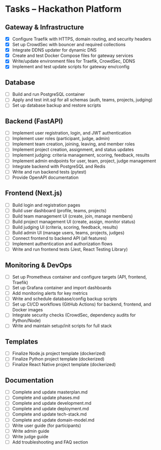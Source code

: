 # Tasks – Hackathon Platform

## Gateway & Infrastructure
- [x] Configure Traefik with HTTPS, domain routing, and security headers
- [x] Set up CrowdSec with bouncer and required collections
- [x] Integrate DDNS updater for dynamic DNS
- [x] Create and test Docker Compose files for gateway services
- [x] Write/update environment files for Traefik, CrowdSec, DDNS
- [x] Implement and test update scripts for gateway env/config

## Database
- [ ] Build and run PostgreSQL container
- [ ] Apply and test init.sql for all schemas (auth, teams, projects, judging)
- [ ] Set up database backup and restore scripts

## Backend (FastAPI)
- [ ] Implement user registration, login, and JWT authentication
- [ ] Implement user roles (participant, judge, admin)
- [ ] Implement team creation, joining, leaving, and member roles
- [ ] Implement project creation, assignment, and status updates
- [ ] Implement judging: criteria management, scoring, feedback, results
- [ ] Implement admin endpoints for user, team, project, judge management
- [ ] Integrate backend with PostgreSQL and Redis
- [ ] Write and run backend tests (pytest)
- [ ] Provide OpenAPI documentation

## Frontend (Next.js)
- [ ] Build login and registration pages
- [ ] Build user dashboard (profile, teams, projects)
- [ ] Build team management UI (create, join, manage members)
- [ ] Build project management UI (create, assign, monitor status)
- [ ] Build judging UI (criteria, scoring, feedback, results)
- [ ] Build admin UI (manage users, teams, projects, judges)
- [ ] Connect frontend to backend API (all features)
- [ ] Implement authentication and authorization flows
- [ ] Write and run frontend tests (Jest, React Testing Library)

## Monitoring & DevOps
- [ ] Set up Prometheus container and configure targets (API, frontend, Traefik)
- [ ] Set up Grafana container and import dashboards
- [ ] Add monitoring alerts for key metrics
- [ ] Write and schedule database/config backup scripts
- [ ] Set up CI/CD workflows (GitHub Actions) for backend, frontend, and Docker images
- [ ] Integrate security checks (CrowdSec, dependency audits for Python/Node)
- [ ] Write and maintain setup/init scripts for full stack

## Templates
- [ ] Finalize Node.js project template (dockerized)
- [ ] Finalize Python project template (dockerized)
- [ ] Finalize React Native project template (dockerized)

## Documentation
- [ ] Complete and update masterplan.md
- [ ] Complete and update phases.md
- [ ] Complete and update development.md
- [ ] Complete and update deployment.md
- [ ] Complete and update tech-stack.md
- [ ] Complete and update domain-model.md
- [ ] Write user guide (for participants)
- [ ] Write admin guide
- [ ] Write judge guide
- [ ] Add troubleshooting and FAQ section

